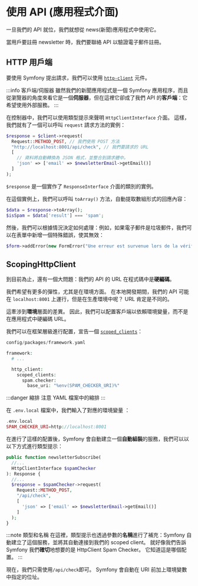 # 使用 API (應用程式介面)

一旦我們的 API 就位，我們就想從 news(新聞)應用程式中使用它。

當用戶要註冊 newsletter 時，我們要聯絡 API 以驗證電子郵件註冊。

## HTTP 用戶端

要使用 Symfony 提出請求，我們可以使用 [`http-client`](https://symfony.com/doc/5.4/http_client.html) 元件。

:::info 客戶端/伺服器
雖然我們的新聞應用程式是一個 Symfony 應用程序，而且從瀏覽器的角度來看它是一個**伺服器**，但在這裡它卻成了我們 API 的**客戶端**：它希望使用外部服務。
:::

在控制器中，我們可以使用類型提示來聲明 `HttpClientInterface` 介面。 這樣，我們就有了一個可以呼叫 `request` 請求方法的實例：

```php
$response = $client->request(
  Request::METHOD_POST, // 我們使用 POST 方法
  "http://localhost:8001/api/check", // 我們要請求的 URL
  [
    // 資料將自動轉換為 JSON 格式，並整合到請求體中。
    'json' => ['email' => $newsletterEmail->getEmail()]
  ]
);
```

`$response` 是一個實作了 `ResponseInterface` 介面的類別的實例。

在這個實例上，我們可以呼叫 `toArray()` 方法，自動提取數組形式的回應內容：

```php
$data = $response->toArray();
$isSpam = $data['result'] === 'spam';
```

然後，我們可以根據情況決定如何處理：例如，如果電子郵件是垃圾郵件，我們可以在表單中新增一個特殊錯誤，使其無效：

```php
$form->addError(new FormError("Une erreur est survenue lors de la vérification de l'email"));
```

## ScopingHttpClient

到目前為止，還有一個大問題：我們的 API 的 URL 在程式碼中是**硬編碼**。

我們希望有更多的彈性，尤其是在環境方面。 在本地開發期間，我們的 API 可能在 `localhost:8001` 上運行，但是在生產環境中呢？ URL 肯定是不同的。

這牽涉到**環境**層面的差異。 因此，我們可以配置客戶端以依賴環境變量，而不是在應用程式中硬編碼 URL。

我們可以在框架層級進行配置，宣告一個 [`scoped_clients`](https://symfony.com/doc/5.4/http_client.html#scoping-client)：

```php
config/packages/framework.yaml

framework:
  # ...

  http_client:
    scoped_clients:
      spam.checker:
        base_uri: "%env(SPAM_CHECKER_URI)%"
```

:::danger 縮排
注意 YAML 檔案中的縮排
:::

在 `.env.local` 檔案中，我們輸入了對應的環境變量 ：

```php
.env.local
SPAM_CHECKER_URI=http://localhost:8001
```

在進行了這樣的配置後，Symfony 會自動建立一個**自動組裝**的服務，我們可以以以下方式進行類型提示：

```php
public function newsletterSubscribe(
  //...
  HttpClientInterface $spamChecker
): Response {
  //...
  $response = $spamChecker->request(
    Request::METHOD_POST,
    "/api/check",
    [
      'json' => ['email' => $newsletterEmail->getEmail()]
    ]
  );
}
```

:::note 類型和名稱
在這裡，類型提示也透過參數的**名稱**進行了補充：Symfony 自動建立了這個服務，並將其自動連接到我們的 scoped client。 就好像我們告訴 Symfony 我們**確切**地想要的是 HttpClient Spam Checker。 它知道這是哪個配置。
:::

現在，我們只需使用`/api/check`即可。 Symfony 會自動在 URI 前加上環境變數中指定的位址。
